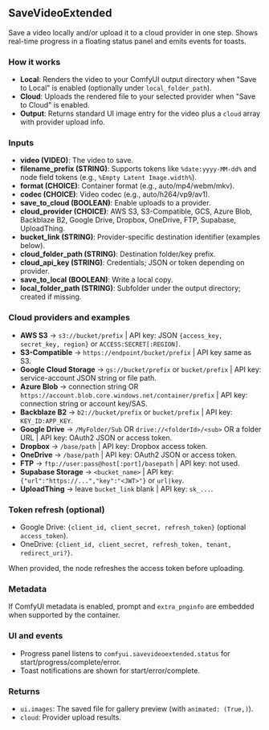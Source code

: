 ## SaveVideoExtended

Save a video locally and/or upload it to a cloud provider in one step. Shows real-time progress in a floating status panel and emits events for toasts.

### How it works

-   **Local**: Renders the video to your ComfyUI output directory when "Save to Local" is enabled (optionally under `local_folder_path`).
-   **Cloud**: Uploads the rendered file to your selected provider when "Save to Cloud" is enabled.
-   **Output**: Returns standard UI image entry for the video plus a `cloud` array with provider upload info.

### Inputs

-   **video (VIDEO)**: The video to save.
-   **filename_prefix (STRING)**: Supports tokens like `%date:yyyy-MM-dd%` and node field tokens (e.g., `%Empty Latent Image.width%`).
-   **format (CHOICE)**: Container format (e.g., auto/mp4/webm/mkv).
-   **codec (CHOICE)**: Video codec (e.g., auto/h264/vp9/av1).
-   **save_to_cloud (BOOLEAN)**: Enable uploads to a provider.
-   **cloud_provider (CHOICE)**: AWS S3, S3-Compatible, GCS, Azure Blob, Backblaze B2, Google Drive, Dropbox, OneDrive, FTP, Supabase, UploadThing.
-   **bucket_link (STRING)**: Provider-specific destination identifier (examples below).
-   **cloud_folder_path (STRING)**: Destination folder/key prefix.
-   **cloud_api_key (STRING)**: Credentials; JSON or token depending on provider.
-   **save_to_local (BOOLEAN)**: Write a local copy.
-   **local_folder_path (STRING)**: Subfolder under the output directory; created if missing.

### Cloud providers and examples

-   **AWS S3** → `s3://bucket/prefix` | API key: JSON `{access_key, secret_key, region}` or `ACCESS:SECRET[:REGION]`.
-   **S3-Compatible** → `https://endpoint/bucket/prefix` | API key same as S3.
-   **Google Cloud Storage** → `gs://bucket/prefix` or `bucket/prefix` | API key: service-account JSON string or file path.
-   **Azure Blob** → connection string OR `https://account.blob.core.windows.net/container/prefix` | API key: connection string or account key/SAS.
-   **Backblaze B2** → `b2://bucket/prefix` or `bucket/prefix` | API key: `KEY_ID:APP_KEY`.
-   **Google Drive** → `/MyFolder/Sub` OR `drive://<folderId>/<sub>` OR a folder URL | API key: OAuth2 JSON or access token.
-   **Dropbox** → `/base/path` | API key: Dropbox access token.
-   **OneDrive** → `/base/path` | API key: OAuth2 JSON or access token.
-   **FTP** → `ftp://user:pass@host[:port]/basepath` | API key: not used.
-   **Supabase Storage** → `<bucket_name>` | API key: `{"url":"https://...","key":"<JWT>"}` or `url|key`.
-   **UploadThing** → leave `bucket_link` blank | API key: `sk_...`.

### Token refresh (optional)

-   Google Drive: `{client_id, client_secret, refresh_token}` (optional `access_token`).
-   OneDrive: `{client_id, client_secret, refresh_token, tenant, redirect_uri?}`.

When provided, the node refreshes the access token before uploading.

### Metadata

If ComfyUI metadata is enabled, prompt and `extra_pnginfo` are embedded when supported by the container.

### UI and events

-   Progress panel listens to `comfyui.savevideoextended.status` for start/progress/complete/error.
-   Toast notifications are shown for start/error/complete.

### Returns

-   `ui.images`: The saved file for gallery preview (with `animated: (True,)`).
-   `cloud`: Provider upload results.
